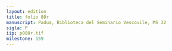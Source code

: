 ```yaml
---
layout: edition
title: folio 80r
manuscript: Padua, Biblioteca del Seminario Vescovile, MS 32
sigla: P
iip: p080r.tif
milestone: 159
---
```

